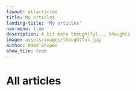 ```yaml
---
layout: allarticles
title: My articles
landing-title: 'My articles'
nav-menu: true
description: A bit more thoughtful... thoughts
image: assets/images/thoughtful.jpg
author: Oded Shopen
show_tile: true
---
```


<h1>All articles</h1>
